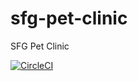 # sfg-pet-clinic
SFG Pet Clinic

[![CircleCI](https://circleci.com/gh/elhadjibarry/sfg-pet-clinic.svg?style=svg)](https://circleci.com/gh/elhadjibarry/sfg-pet-clinic)

